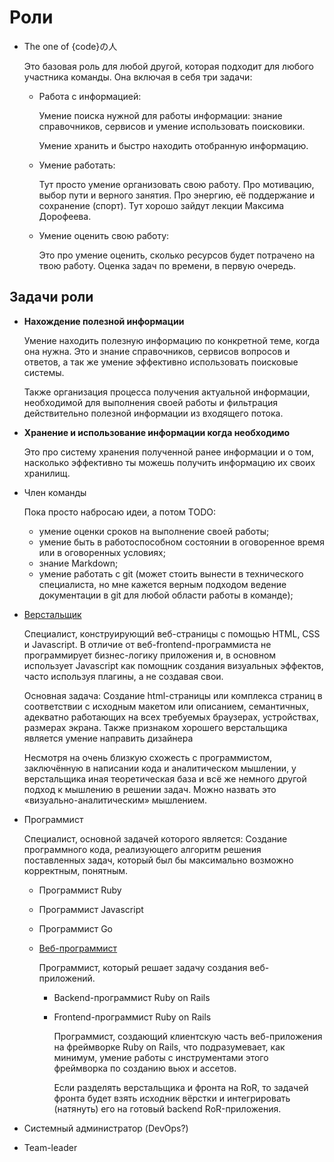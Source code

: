 Роли
====

* The one of {code}の人

    Это базовая роль для любой другой, которая подходит для любого участника
    команды. Она включая в себя три задачи:

    - Работа с информацией:

        Умение поиска нужной для работы информации: знание справочников,
        сервисов и умение использовать поисковики.

        Умение хранить и быстро находить отобранную информацию.

    - Умение работать:

        Тут просто умение организовать свою работу. Про мотивацию, выбор пути
        и верного занятия. Про энергию, её поддержание и сохранение (спорт).
        Тут хорошо зайдут лекции Максима Дорофеева.

    - Умение оценить свою работу:

        Это про умение оценить, сколько ресурсов будет потрачено на твою работу.
        Оценка задач по времени, в первую очередь.


Задачи роли
-----------

* __Нахождение полезной информации__

    Умение находить полезную информацию по конкретной теме, когда она нужна.
    Это и знание справочников, сервисов вопросов и ответов, а так же умение
    эффективно использовать поисковые системы.

    Также организация процесса получения актуальной информации, необходимой
    для выполнения своей работы и фильтрация действительно полезной информации
    из входящего потока.

* __Хранение и использование информации когда необходимо__

    Это про систему хранения полученной ранее информации и о том, насколько
    эффективно ты можешь получить информацию их своих хранилищ.




* Член команды

    Пока просто набросаю идеи, а потом TODO:

    - умение оценки сроков на выполнение своей работы;
    - умение быть в работоспособном состоянии в оговоренное время или
      в оговоренных условиях;
    - знание Markdown;
    - умение работать с git (может стоить вынести в технического специалиста,
      но мне кажется верным подходом ведение документации в git для любой
      области работы в команде);

* [Верстальщик](html_css_specialist.md)

    Специалист, конструирующий веб-страницы с помощью HTML, CSS и Javascript.
    В отличие от веб-frontend-программиста не программирует бизнес-логику
    приложения и, в основном использует Javascript как помощник создания
    визуальных эффектов, часто используя плагины, а не создавая свои.

    Основная задача:
    Создание html-страницы или комплекса страниц в соответствии с исходным
    макетом или описанием, семантичных, адекватно работающих на всех требуемых
    браузерах, устройствах, размерах экрана.
    Также признаком хорошего верстальщика является умение направить дизайнера

    Несмотря на очень близкую схожесть с программистом, заключённую в написании
    кода и аналитическом мышлении, у верстальщика иная теоретическая база
    и всё же немного другой подход к мышлению в решении задач. Можно назвать
    это «визуально-аналитическим» мышлением.

* Программист

    Специалист, основной задачей которого является:
    Создание программного кода, реализующего алгоритм решения поставленных
    задач, который был бы максимально возможно корректным, понятным.

    * Программист Ruby

    * Программист Javascript

    * Программист Go

    - [Веб-программист](web_programmer.md)

        Программист, который решает задачу создания веб-приложений.

        * Backend-программист Ruby on Rails

        * Frontend-программист Ruby on Rails

            Программист, создающий клиентскую часть веб-приложения на фреймворке
            Ruby on Rails, что подразумевает, как минимум, умение работы
            с инструментами этого фреймворка по созданию вьюх и ассетов.

            Если разделять верстальщика и фронта на RoR, то задачей фронта будет
            взять исходник вёрстки и интегрировать (натянуть) его на готовый
            backend RoR-приложения.

* Системный администратор (DevOps?)

* Team-leader

